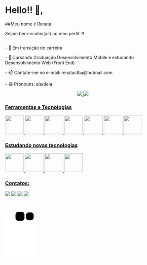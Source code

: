 # Hello!! 👋,

##Meu nome é Renata

Sejam bem-vindos(as) ao meu perfil !!!



##



<div>
    <p>  - 🌱 Em transição de carreira     </p>
    <p> -  🌱 Cursando Graduação Desenvolvimento Mobile e estudando Desenvolvimento Web (Front End)
    <p>  - 📫 Contate-me no e-mail: renatactba@hotmail.com   </p>   
    <p> - 😄 Pronouns: ela/dela</p>
</div>

 <div align="center" >
  <a href="https://github.com/RenataFFC/RenataFFC/">
  <img height="180em" src="https://github-readme-stats.vercel.app/api?username=RenataFFC&show_icons=true&theme=dracula&include_all_commits=true&count_private=true"/>
  <img height="180em" src="https://github-readme-stats.vercel.app/api/top-langs/?username=RenataFFC&layout=compact&langs_count=7&theme=dracula"/>
</div>


 ### Ferramentas e Tecnologias


<img src="https://cdn.jsdelivr.net/gh/devicons/devicon/icons/html5/html5-original.svg" width="60" height="60" />  <img src="https://cdn.jsdelivr.net/gh/devicons/devicon/icons/css3/css3-plain-wordmark.svg" width="60" height="60"/>   <img src="https://cdn.jsdelivr.net/gh/devicons/devicon/icons/javascript/javascript-original.svg" width="60" height="60" />   <img src="https://cdn.jsdelivr.net/gh/devicons/devicon/icons/figma/figma-original.svg" width="60" height="60" />  <img src="https://cdn.jsdelivr.net/gh/devicons/devicon/icons/git/git-original.svg" width="60" height="60" /> 
            <img src="https://cdn.jsdelivr.net/gh/devicons/devicon/icons/canva/canva-original.svg" width="60" height="60" /> 
            <img src="https://cdn.jsdelivr.net/gh/devicons/devicon/icons/github/github-original.svg" width="60" height="60"/>
          


    
    
 ### Estudando novas tecnologias
 
<img src="https://cdn.jsdelivr.net/gh/devicons/devicon/icons/firebase/firebase-plain.svg" width="60" height="60"  /> <img src="https://cdn.jsdelivr.net/gh/devicons/devicon/icons/javascript/javascript-original.svg" width="60" height="60" /> 
            <img src="https://cdn.jsdelivr.net/gh/devicons/devicon/icons/wordpress/wordpress-original.svg" width="60" height="60" /> 
            <img src="https://cdn.jsdelivr.net/gh/devicons/devicon/icons/react/react-original-wordmark.svg" width="60" height="60" />  
    
  ### Contatos:
    
  <a href="https://instagram.com/renata_ffc" target="_blank"><img src="https://img.shields.io/badge/-Instagram-%23E4405F?style=for-the-badge&logo=instagram&logoColor=white" target="_blank"></a>
 	<a href="https://discord.gg/renataFernandes#4656" target="_blank"><img src="https://img.shields.io/badge/Discord-7289DA?style=for-the-badge&logo=discord&logoColor=white" target="_blank"></a> 
  <a href = "mailto:renatinhactba@gmail.com"><img src="https://img.shields.io/badge/-Gmail-%23333?style=for-the-badge&logo=gmail&logoColor=white" target="_blank"></a>
  <a href="https://www.linkedin.com/in/renata-fernandes-95037223" target="_blank"><img src="https://img.shields.io/badge/-LinkedIn-%230077B5?style=for-the-badge&logo=linkedin&logoColor=white" target="_blank"></a>   

 ![Snake animation](https://github.com/RenataFFC/RenataFFC/blob/output/github-contribution-grid-snake.svg)
</div>  

              
